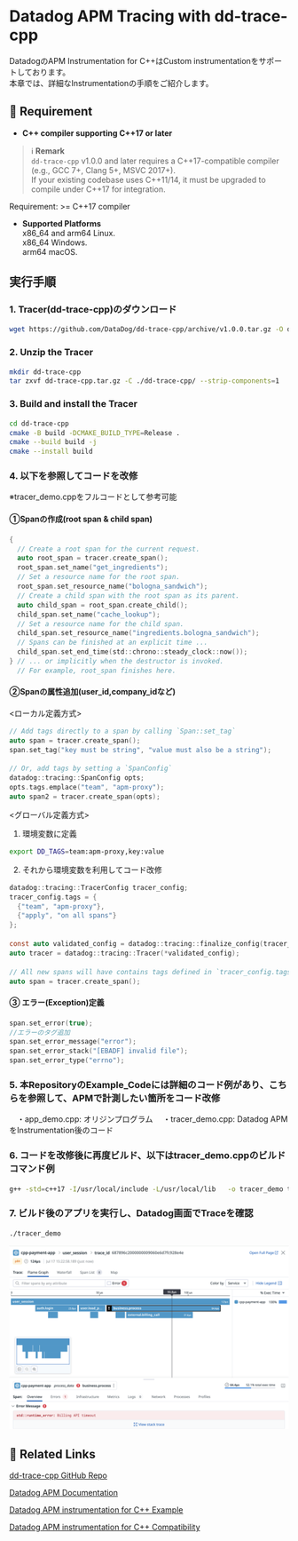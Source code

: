 # Datadog APM Tracing with dd-trace-cpp

DatadogのAPM Instrumentation for C++はCustom instrumentationをサポートしております。  
本章では、詳細なInstrumentationの手順をご紹介します。

## 📌 Requirement

- **C++ compiler supporting C++17 or later**

> ℹ️ **Remark**  
> `dd-trace-cpp` v1.0.0 and later requires a C++17-compatible compiler (e.g., GCC 7+, Clang 5+, MSVC 2017+).  
> If your existing codebase uses C++11/14, it must be upgraded to compile under C++17 for integration.

  Requirement: >= C++17 compiler
- **Supported Platforms**  
  x86_64 and arm64 Linux.  
  x86_64 Windows.  
  arm64 macOS.  

## 実行手順

### 1. Tracer(dd-trace-cpp)のダウンロード
```bash
wget https://github.com/DataDog/dd-trace-cpp/archive/v1.0.0.tar.gz -O dd-trace-cpp.tar.gz
```

### 2. Unzip the Tracer
```bash
mkdir dd-trace-cpp
tar zxvf dd-trace-cpp.tar.gz -C ./dd-trace-cpp/ --strip-components=1
```

### 3. Build and install the Tracer
```bash
cd dd-trace-cpp
cmake -B build -DCMAKE_BUILD_TYPE=Release .
cmake --build build -j
cmake --install build
```

### 4. 以下を参照してコードを改修
※tracer_demo.cppをフルコードとして参考可能

#### ①Spanの作成(root span & child span)
```c
{
  // Create a root span for the current request.
  auto root_span = tracer.create_span();
  root_span.set_name("get_ingredients");
  // Set a resource name for the root span.
  root_span.set_resource_name("bologna_sandwich");
  // Create a child span with the root span as its parent.
  auto child_span = root_span.create_child();
  child_span.set_name("cache_lookup");
  // Set a resource name for the child span.
  child_span.set_resource_name("ingredients.bologna_sandwich");
  // Spans can be finished at an explicit time ...
  child_span.set_end_time(std::chrono::steady_clock::now());
} // ... or implicitly when the destructor is invoked.
  // For example, root_span finishes here.
```

#### ②Spanの属性追加(user_id,company_idなど)
 <ローカル定義方式>
 ```c
// Add tags directly to a span by calling `Span::set_tag`
auto span = tracer.create_span();
span.set_tag("key must be string", "value must also be a string");

// Or, add tags by setting a `SpanConfig`
datadog::tracing::SpanConfig opts;
opts.tags.emplace("team", "apm-proxy");
auto span2 = tracer.create_span(opts);
 ```

 <グローバル定義方式>  
1. 環境変数に定義
```bash
export DD_TAGS=team:apm-proxy,key:value
```

2. それから環境変数を利用してコード改修  
```c
datadog::tracing::TracerConfig tracer_config;
tracer_config.tags = {
  {"team", "apm-proxy"},
  {"apply", "on all spans"}
};

const auto validated_config = datadog::tracing::finalize_config(tracer_config);
auto tracer = datadog::tracing::Tracer(*validated_config);

// All new spans will have contains tags defined in `tracer_config.tags`
auto span = tracer.create_span();
```

#### ③ エラー(Exception)定義
```c
span.set_error(true);
//エラーのタグ追加
span.set_error_message("error");
span.set_error_stack("[EBADF] invalid file");
span.set_error_type("errno");
```
### 5. 本RepositoryのExample_Codeには詳細のコード例があり、こちらを参照して、APMで計測したい箇所をコード改修
　・app_demo.cpp: オリジンプログラム
　・tracer_demo.cpp: Datadog APMをInstrumentation後のコード

### 6. コードを改修後に再度ビルド、以下はtracer_demo.cppのビルドコマンド例
```bash
g++ -std=c++17 -I/usr/local/include -L/usr/local/lib   -o tracer_demo tracer_demo.cpp   -ldd_trace_cpp-static -lcurl -lpthread -ldl
```

### 7. ビルド後のアプリを実行し、Datadog画面でTraceを確認
```bash
./tracer_demo
```
![Datadog APM画面](./images/apm_trace.png)




## 📎 Related Links  
[dd-trace-cpp GitHub Repo](https://github.com/DataDog/dd-trace-cpp)

[Datadog APM Documentation](https://docs.datadoghq.com/tracing/trace_collection/custom_instrumentation/cpp/dd-api?tab=globally)

[Datadog APM instrumentation for C++ Example ](https://docs.datadoghq.com/tracing/guide/setting_up_apm_with_cpp/)

[Datadog APM instrumentation for C++ Compatibility](https://docs.datadoghq.com/tracing/trace_collection/compatibility/cpp/)




